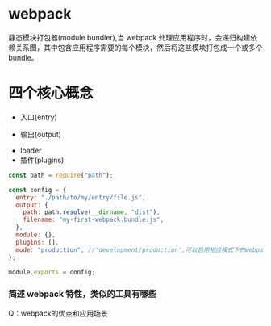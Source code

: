 # webpack

静态模块打包器(module bundler),当 webpack 处理应用程序时，会递归构建依赖关系图，其中包含应用程序需要的每个模块，然后将这些模块打包成一个或多个 bundle。

# 四个核心概念

- 入口(entry)

- 输出(output)

* loader
* 插件(plugins)

```js
const path = require("path");

const config = {
  entry: "./path/to/my/entry/file.js",
  output: {
    path: path.resolve(__dirname, "dist"),
    filename: "my-first-webpack.bundle.js",
  },
  module: {},
  plugins: [],
  mode: "production", //'development/production',可以启用相应模式下的webpack内置的优化
};

module.exports = config;
```

### 简述 webpack 特性，类似的工具有哪些


Q：webpack的优点和应用场景